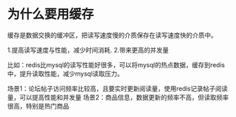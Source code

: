 # 为什么要用缓存

缓存是数据交换的缓冲区，把读写速度慢的介质保存在读写速度快的介质中。

1.提高读写速度与性能，减少时间消耗.
2.带来更高的并发量

比如：redis比mysql的读写性能好很多，可以将mysql的热点数据，缓存到redis中，提升读取性能，减少mysql读取压力。

场景1：论坛帖子访问频率比较高，且要实时更新阅读量，使用redis记录帖子阅读量，可以提高性能和并发量
场景2：商品信息，数据更新的频率不高，但读取频率很高，特别是热门商品









































